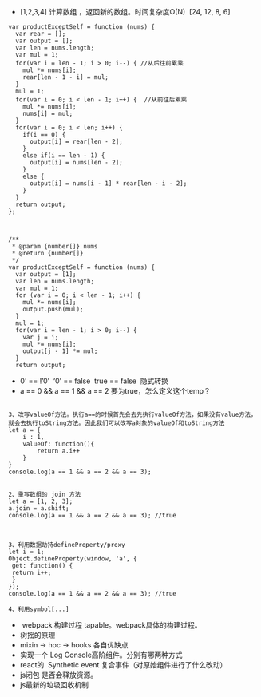 - [1,2,3,4] 计算数组 ，返回新的数组。时间复杂度O(N)  [24, 12, 8, 6]
``` 
var productExceptSelf = function (nums) {
  var rear = [];
  var output = [];
  var len = nums.length;
  var mul = 1;
  for(var i = len - 1; i > 0; i--) { //从后往前累乘
    mul *= nums[i];
    rear[len - 1 - i] = mul;
  }
  mul = 1;
  for(var i = 0; i < len - 1; i++) {  //从前往后累乘
    mul *= nums[i];
    nums[i] = mul;
  }
  for(var i = 0; i < len; i++) {
    if(i == 0) {
      output[i] = rear[len - 2];
    }
    else if(i == len - 1) {
      output[i] = nums[len - 2];
    }
    else {
      output[i] = nums[i - 1] * rear[len - i - 2];
    }
  }
  return output;
};



/**
 * @param {number[]} nums
 * @return {number[]}
 */
var productExceptSelf = function (nums) {
  var output = [1];
  var len = nums.length;
  var mul = 1;
  for (var i = 0; i < len - 1; i++) {
    mul *= nums[i];
    output.push(mul);
  }
  mul = 1;
  for(var i = len - 1; i > 0; i--) {
    var j = i;
    mul *= nums[i];
    output[j - 1] *= mul;
  }
  return output;

```
- 0’ == !’0’  ‘0’ == false  true == false   隐式转换
- a == 0 && a == 1 && a == 2  要为true，怎么定义这个temp？
```

3、改写valueOf方法。执行a==的时候首先会去先执行valueOf方法，如果没有value方法，就会去执行toString方法。因此我们可以改写a对象的valueOf和toString方法
let a = {
    i : 1,
    valueOf: function(){
        return a.i++
    }
}
console.log(a == 1 && a == 2 && a == 3);


2、重写数组的 join 方法
let a = [1, 2, 3];
a.join = a.shift;
console.log(a == 1 && a == 2 && a == 3); //true



3、利用数据劫持defineProperty/proxy
let i = 1;
Object.defineProperty(window, 'a', {
 get: function() {
 return i++;
 }
});
console.log(a == 1 && a == 2 && a == 3); //true

4、利用symbol[...]
```
-  webpack 构建过程 tapable。webpack具体的构建过程。
- 树摇的原理
- mixin -> hoc -> hooks 各自优缺点
- 实现一个 Log Console高阶组件。分别有哪两种方式
- react的  Synthetic event 复合事件（对原始组件进行了什么改动）
- js闭包 是否会释放资源。
- js最新的垃圾回收机制
